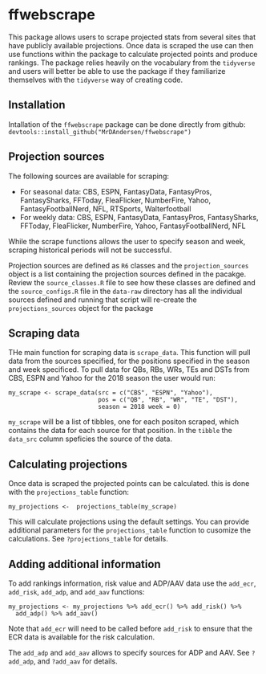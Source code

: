 # ffwebscrape

This package allows users to scrape projected stats from several sites that have
publicly available projections. Once data is scraped the use can then use functions
within the package to calculate projected points and produce rankings. The package
relies heavily on the vocabulary from the `tidyverse` and users will better be
able to use the package if they familiarize themselves with the `tidyverse` way 
of creating code.

## Installation
Intallation of the `ffwebscrape` package can be done directly from github:
`devtools::install_github("MrDAndersen/ffwebscrape")`

## Projection sources
The following sources are available for scraping:

* For seasonal data: CBS, ESPN, FantasyData, FantasyPros, FantasySharks, FFToday, 
FleaFlicker, NumberFire, Yahoo, FantasyFootballNerd, NFL, RTSports, Walterfootball
* For weekly data: CBS, ESPN, FantasyData, FantasyPros, FantasySharks, FFToday, 
FleaFlicker, NumberFire, Yahoo, FantasyFootballNerd, NFL

While the scrape functions allows the user to specify season and week, scraping
historical periods will not be successful.

Projection sources are defined as `R6` classes and the `projection_sources` object
is a list containing the projection sources defined in the pacakge. Review the
`source_classes.R` file to see how these classes are defined and the `source_configs.R`
file in the `data-raw` directory has all the individual sources defined and running
that script will re-create the `projections_sources` object for the package

## Scraping data
THe main function for scraping data is `scrape_data`. This function will pull data
from the sources specified, for the positions specified in the season and week specificed.
To pull data for QBs, RBs, WRs, TEs and DSTs from CBS, ESPN and Yahoo for the 2018
season the user would run:
```
my_scrape <- scrape_data(src = c("CBS", "ESPN", "Yahoo"), 
                         pos = c("QB", "RB", "WR", "TE", "DST"),
                         season = 2018 week = 0)
```

`my_scrape` will be a list of tibbles, one for each positon scraped, which contains
the data for each source for that position. In the `tibble` the `data_src` column
speficies the source of the data.

## Calculating projections
Once data is scraped the projected points can be calculated. this is done with
the `projections_table` function:
```
my_projections <-  projections_table(my_scrape)
```
This will calculate projections using the default settings. You can provide additional
parameters for the `projections_table` function to cusomize the calculations.
See `?projections_table` for details.

## Adding additional information
To add rankings information, risk value and ADP/AAV data use the `add_ecr`, `add_risk`, 
`add_adp`, and `add_aav` functions:
```
my_projections <- my_projections %>% add_ecr() %>% add_risk() %>%
  add_adp() %>% add_aav()
```
Note that `add_ecr` will need to be called before `add_risk` to ensure that the
ECR data is available for the risk calculation.

The `add_adp` and `add_aav` allows to specify sources for ADP and AAV. See `?add_adp`,
and `?add_aav` for details.

